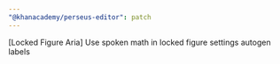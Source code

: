 ```yaml
---
"@khanacademy/perseus-editor": patch
---
```


[Locked Figure Aria] Use spoken math in locked figure settings autogen labels
